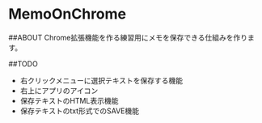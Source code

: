 # MemoOnChrome

##ABOUT
Chrome拡張機能を作る練習用にメモを保存できる仕組みを作ります。

##TODO

* 右クリックメニューに選択テキストを保存する機能
* 右上にアプリのアイコン
* 保存テキストのHTML表示機能
* 保存テキストのtxt形式でのSAVE機能
